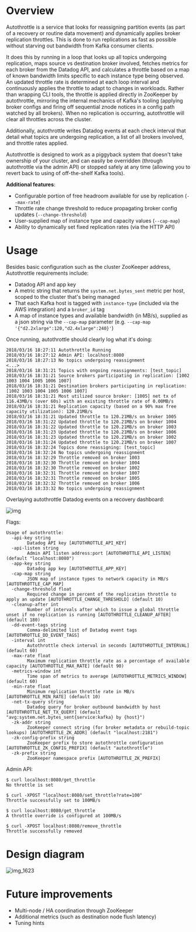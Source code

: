 # Overview

Autothrottle is a service that looks for reassigning partition events (as part of a recovery or routine data movement) and dynamically applies broker replication throttles. This is done to run replications as fast as possible without starving out bandwidth from Kafka consumer clients.

It does this by running in a loop that looks up all topics undergoing replication, maps source vs destination broker involved, fetches metrics for each broker from the Datadog API, and calculates a throttle based on a map of known bandwidth limits specific to each instance type being observed. An updated throttle rate is determined at each loop interval and continuously applies the throttle to adapt to changes in workloads. Rather than wrapping CLI tools, the throttle is applied directly in ZooKeeper by autothrottle, mirroring the internal mechanics of Kafka's tooling (applying broker configs and firing off sequential znode notices in a config path watched by all brokers). When no replication is occurring, autothrottle will clear all throttles across the cluster.

Additionally, autothrottle writes Datadog events at each check interval that detail what topics are undergoing replication, a list of all brokers involved, and throttle rates applied.

Autothrottle is designed to work as a piggyback system that doesn't take ownership of your cluster, and can easily be overridden (through autothrottle via the admin API) or stopped safely at any time (allowing you to revert back to using of off-the-shelf Kafka tools).

**Additional features**:
- Configurable portion of free headroom available for use by replication (`--max-rate`)
- Throttle rate change threshold to reduce propagating broker config updates (`--change-threshold`)
- User-supplied map of instance type and capacity values (`--cap-map`)
- Ability to dynamically set fixed replication rates (via the HTTP API)

# Usage

Besides basic configuration such as the cluster ZooKeeper address, Autothrottle requirements include:

- Datadog API and app key
- A metric string that returns the `system.net.bytes_sent` metric per host, scoped to the cluster that's being managed
- That each Kafka host is tagged with `instance-type` (included via the AWS integration) and a `broker_id` tag
- A map of instance types and available bandwidth (in MB/s), supplied as a json string via the `--cap-map` parameter (e.g. `--cap-map '{"d2.2xlarge":120,"d2.4xlarge":240}'`)

Once running, autothrottle should clearly log what it's doing:

```
2018/03/16 18:27:11 Autothrottle Running
2018/03/16 18:27:12 Admin API: localhost:8080
2018/03/16 18:27:13 No topics undergoing reassignment
<...>
2018/03/16 18:31:21 Topics with ongoing reassignments: [test_topic]
2018/03/16 18:31:21 Source brokers participating in replication: [1002 1003 1004 1005 1006 1007]
2018/03/16 18:31:21 Destination brokers participating in replication: [1002 1003 1004 1005 1006 1007]
2018/03/16 18:31:21 Most utilized source broker: [1005] net tx of 116.43MB/s (over 60s) with an existing throttle rate of 0.00MB/s
2018/03/16 18:31:21 Replication capacity (based on a 90% max free capacity utilization): 120.21MB/s
2018/03/16 18:31:21 Updated throttle to 120.21MB/s on broker 1005
2018/03/16 18:31:22 Updated throttle to 120.21MB/s on broker 1004
2018/03/16 18:31:22 Updated throttle to 120.21MB/s on broker 1003
2018/03/16 18:31:23 Updated throttle to 120.21MB/s on broker 1006
2018/03/16 18:31:23 Updated throttle to 120.21MB/s on broker 1002
2018/03/16 18:31:24 Updated throttle to 120.21MB/s on broker 1007
2018/03/16 18:32:24 Topics done reassigning: [test_topic]
2018/03/16 18:32:24 No topics undergoing reassignment
2018/03/16 18:32:29 Throttle removed on broker 1003
2018/03/16 18:32:30 Throttle removed on broker 1004
2018/03/16 18:32:30 Throttle removed on broker 1002
2018/03/16 18:32:31 Throttle removed on broker 1007
2018/03/16 18:32:31 Throttle removed on broker 1005
2018/03/16 18:32:32 Throttle removed on broker 1006
2018/03/16 18:33:32 No topics undergoing reassignment
```

Overlaying autothrottle Datadog events on a recovery dashboard:

![img](https://user-images.githubusercontent.com/4108044/37539923-c9c39e06-291a-11e8-97cf-cd3d06416929.png)

Flags:

```
Usage of autothrottle:
  -api-key string
    	Datadog API key [AUTOTHROTTLE_API_KEY]
  -api-listen string
    	Admin API listen address:port [AUTOTHROTTLE_API_LISTEN] (default "localhost:8080")
  -app-key string
    	Datadog app key [AUTOTHROTTLE_APP_KEY]
  -cap-map string
    	JSON map of instance types to network capacity in MB/s [AUTOTHROTTLE_CAP_MAP]
  -change-threshold float
    	Required change in percent of the replication throttle to apply an update [AUTOTHROTTLE_CHANGE_THRESHOLD] (default 10)
  -cleanup-after int
    	Number of intervals after which to issue a global throttle unset if no replication is running [AUTOTHROTTLE_CLEANUP_AFTER] (default 180)
  -dd-event-tags string
    	Comma-delimited list of Datadog event tags [AUTOTHROTTLE_DD_EVENT_TAGS]
  -interval int
    	Autothrottle check interval in seconds [AUTOTHROTTLE_INTERVAL] (default 60)
  -max-rate float
    	Maximum replication throttle rate as a percentage of available capacity [AUTOTHROTTLE_MAX_RATE] (default 90)
  -metrics-window int
    	Time span of metrics to average [AUTOTHROTTLE_METRICS_WINDOW] (default 60)
  -min-rate float
    	Minimum replication throttle rate in MB/s [AUTOTHROTTLE_MIN_RATE] (default 10)
  -net-tx-query string
    	Datadog query for broker outbound bandwidth by host [AUTOTHROTTLE_NET_TX_QUERY] (default "avg:system.net.bytes_sent{service:kafka} by {host}")
  -zk-addr string
    	ZooKeeper connect string (for broker metadata or rebuild-topic lookups) [AUTOTHROTTLE_ZK_ADDR] (default "localhost:2181")
  -zk-config-prefix string
    	ZooKeeper prefix to store autothrottle configuration [AUTOTHROTTLE_ZK_CONFIG_PREFIX] (default "autothrottle")
  -zk-prefix string
    	ZooKeeper namespace prefix [AUTOTHROTTLE_ZK_PREFIX]
```

Admin API:

```
$ curl localhost:8080/get_throttle
No throttle is set

$ curl -XPOST "localhost:8080/set_throttle?rate=100"
Throttle successfully set to 100MB/s

$ curl localhost:8080/get_throttle
A throttle override is configured at 100MB/s

$ curl -XPOST localhost:8080/remove_throttle
Throttle successfully removed
```


# Design diagram

![img_1623](https://user-images.githubusercontent.com/4108044/35110764-d2dd19b0-fc36-11e7-8086-9038a194a3ac.JPG)

# Future improvements
- Multi-node / HA coordination through ZooKeeper
- Additional metrics (such as destination node flush latency)
- Tuning hints
